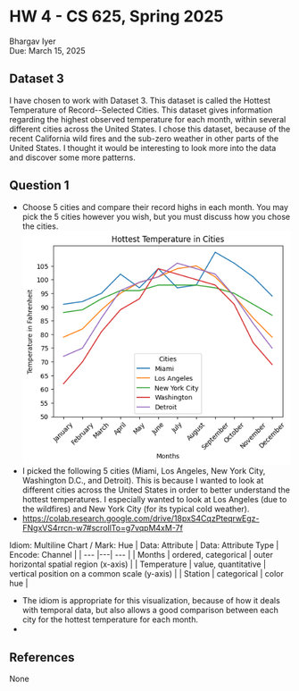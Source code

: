 # HW 4 - CS 625, Spring 2025

Bhargav Iyer  
Due: March 15, 2025

## Dataset 3

I have chosen to work with Dataset 3.  This dataset is called the Hottest Temperature of Record--Selected Cities.  This dataset gives information regarding the highest observed temperature for each month, within several different cities across the United States.  I chose this dataset, because of the recent California wild fires and the sub-zero weather in other parts of the United States.  I thought it would be interesting to look more into the data and discover some more patterns.

## Question 1
- Choose 5 cities and compare their record highs in each month. You may pick the 5 cities however you wish, but you must discuss how you chose the cities.\
![This is a visualization of Five cities and their record highs for each month.](FiveCitiesRecordHighs.png)
- I picked the following 5 cities (Miami, Los Angeles, New York City, Washington D.C., and Detroit).  This is because I wanted to look at different cities across the United States in order to better understand the hottest temperatures.  I especially wanted to look at Los Angeles (due to the wildfires) and New York City (for its typical cold weather).
- https://colab.research.google.com/drive/18pxS4CqzPteqrwEgz-FNgxVS4rrcn-w7#scrollTo=g7vqpM4xM-7f

Idiom: Multiline Chart / Mark: Hue
| Data: Attribute | Data: Attribute Type  | Encode: Channel | 
| --- |---| --- |
| Months | ordered, categorical | outer horizontal spatial region (x-axis) |
| Temperature | value, quantitative | vertical position on a common scale (y-axis) |
| Station | categorical | color hue |

- The idiom is appropriate for this visualization, because of how it deals with temporal data, but also allows a good comparison between each city for the hottest temperature for each month.
- 





## References
None
